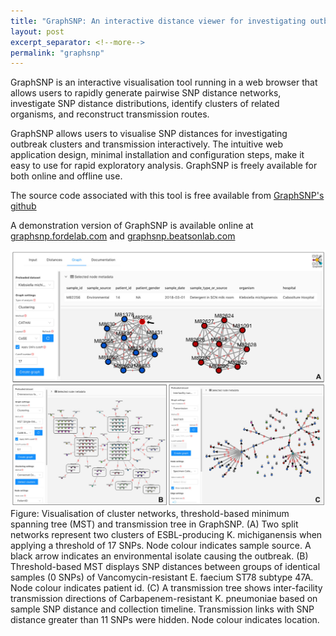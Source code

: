 ```yaml
---
title: "GraphSNP: An interactive distance viewer for investigating outbreaks and transmission networks using a graph approach"
layout: post
excerpt_separator: <!--more-->
permalink: "graphsnp"
---
```


GraphSNP is an interactive visualisation tool running in a web browser that allows users to rapidly generate pairwise SNP distance networks, investigate SNP distance distributions, identify clusters of related organisms, and reconstruct transmission routes.

<!--more-->

GraphSNP allows users to visualise SNP distances for investigating outbreak clusters and transmission interactively. The intuitive web application design, minimal installation and configuration steps, make it easy to use for rapid exploratory analysis. GraphSNP is freely available for both online and offline use.

The source code associated with this tool is free available from [GraphSNP's github](https://github.com/nalarbp/graphsnp)

A demonstration version of GraphSNP is available online at [graphsnp.fordelab.com](https://graphsnp.fordelab.com) and [graphsnp.beatsonlab.com](https://graphsnp.beatsonlab.com)

![GraphSNP](/assets/img/graphsnp_figure4.jpg)
Figure: Visualisation of cluster networks, threshold-based minimum spanning tree (MST) and transmission tree in GraphSNP.
(A) Two split networks represent two clusters of ESBL-producing K. michiganensis when applying a threshold of 17 SNPs. Node colour indicates sample source. A black arrow indicates an environmental isolate causing the outbreak. (B) Threshold-based MST displays SNP distances between groups of identical samples (0 SNPs) of Vancomycin-resistant E. faecium ST78 subtype 47A. Node colour indicates patient id. (C) A transmission tree shows inter-facility transmission directions of Carbapenem-resistant K. pneumoniae based on sample SNP distance and collection timeline. Transmission links with SNP distance greater than 11 SNPs were hidden. Node colour indicates location.

